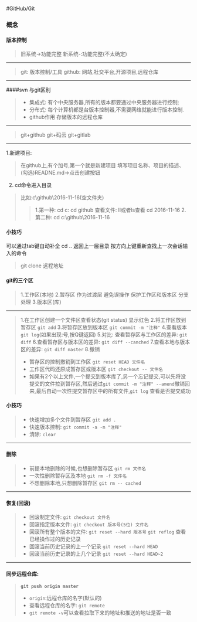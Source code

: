 #GitHub/Git
### 概念
#### 版本控制
>旧系统->功能完整
>新系统-:功能完整(不太确定)
>


----------


>git:
>版本控制/工具
>github:
>网站,社交平台,开源项目,远程仓库


----------
####svn 与git区别
> - 集成式:
> 有个中央服务器,所有的版本都要通过中央服务器进行控制;
> - 分布式:
> 每个计算机都是台版本控制器,不需要网络就能进行版本控制.
> - github作用
> 存储版本的远程仓库


----------
>git+github
>git+码云
>git+gitlab


----------
1.新建项目:
> 在github上,有个加号,第一个就是新建项目
> 填写项目名称、项目的描述、(勾选)READNE.md->点击创建按钮


2. cd命令进入目录
>比如:c\github\2016-11-16(空文件夹)
>>1.第一种:
>cd c:
>cd github
>查看文件:
>ll或者ls查看
>cd 2016-11-16
2.第二种:
cd c:\github\2016-11-16



#### 小技巧
可以通过tab键自动补全
cd .. 返回上一层目录
按方向上键重新查找上一次会话输入的命令

>git clone 远程地址

#### git的三个区
>1.工作区(本地)
>2.暂存区
>作为过渡层
>避免误操作
>保护工作区和版本区
>分支处理
>3.版本区(库)
>


----------
>1.在工作区创建一个文件区查看状态(git status) 显示红色
>2.将工作区放到暂存区
>`git add`
>3.将暂存区放到版本区
>`git commit -m "注释"`
>4.查看版本
>`git log`(如果出现:号,按Q键返回)
>5.对比:
>查看暂存区与工作区的差异:
>`git diff`
>6.查看暂存区与版本区的差异:
>`git diff --canched`
>7.查看本地与版本区的差异:
>`git diff master`
>8.撤销
> - 暂存区的控制撤销到工作区
>`git reset HEAD 文件名`
> - 工作区代码还原成暂存区或版本区
> `git checkout -- 文件名`
> - 如果有2个以上文件,一个提交到版本库了,另一个忘记提交,可以先将没提交的文件拉到暂存区,然后通过`git commit -m "注释" --amend`撤销回来,最后自动一次性提交暂存区中的所有文件,`git log` 查看是否提交成功

#### 小技巧
> - 快速增加多个文件到暂存区
>`git add .`
> - 快速版本控制:
> `git commit -a -m "注释"`
> - 清除:
> `clear`


----------


#### 删除
> - 前提本地删除的时候,也想删除暂存区
> `git rm 文件名`
> - 一次性删除暂存区及本地
> `git rm -f 文件名`
> - 不想删除本地,只想删除暂存区
> `git rm -- cached`


----------

#### 恢复(回滚)
> - 回滚制定文件:
> `git checkout 文件名`
> - 回滚指定版本文件:
> `git checkout 版本号(5位) 文件名`
> - 回滚所有整个版本的文件:
> `git reset --hard 版本号`
> `git reflog` 查看已经操作过的历史记录
> - 回滚当前历史记录的上一个记录
> `git reset --hard HEAD`
> - 回滚当前历史记录的上几个记录
> `git reset --hard HEAD~2`


----------

#### 同步远程仓库:
>**`git push origin master`**
> - `origin`:远程仓库的名字(默认的)
> - 查看远程仓库的名字:
> `git remote`
> - `git remote -v`可以查看拉取下来的地址和推送的地址是否一致
